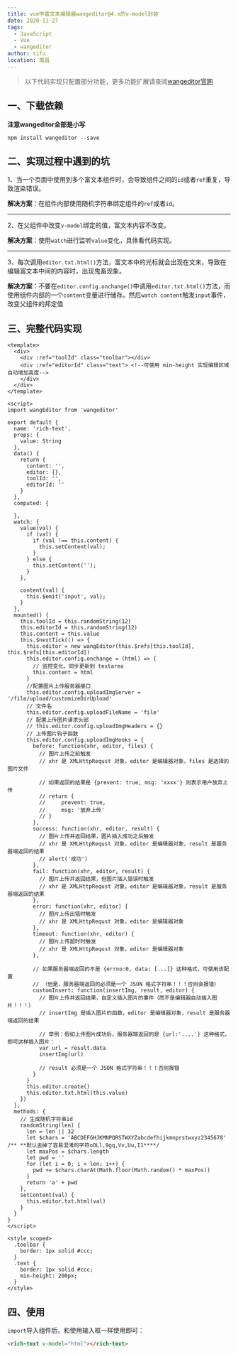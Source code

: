 ```yaml
---
title: vue中富文本编辑器wangeditor@4.x的v-model封装
date: 2020-11-27
tags: 
  - JavaScript
  - Vue
  - wangeditor
author: sifu
location: 南昌
---
```


> 以下代码实现只配置部分功能，更多功能扩展请查阅[wangeditor官网](http://www.wangeditor.com/)


## 一、下载依赖
**注意wangeditor全部是小写**
```shell
npm install wangeditor --save
```
## 二、实现过程中遇到的坑
 1、当一个页面中使用到多个富文本组件时，会导致组件之间的`id`或者`ref`重复，导致渲染错误。

**解决方案**：在组件内部使用随机字符串绑定组件的`ref`或者`id`。

---

2、在父组件中改变`v-model`绑定的值，富文本内容不改变。

**解决方案**：使用`watch`进行监听`value`变化，具体看代码实现。

---
3、每次调用`editor.txt.html()`方法，富文本中的光标就会出现在文末，导致在编辑富文本中间的内容时，出现鬼畜现象。

**解决方案**：不要在`editor.config.onchange()`中调用`editor.txt.html()`方法，而使用组件内部的一个`content`变量进行储存。然后`watch content`触发`input`事件，改变父组件的邦定值

## 三、完整代码实现

``` vue
<template>
  <div>
    <div :ref="toolId" class="toolbar"></div>
    <div :ref="editorId" class="text"> <!--可使用 min-height 实现编辑区域自动增加高度-->
    </div>
  </div>
</template>

<script>
import wangEditor from 'wangeditor'

export default {
  name: 'rich-text',
  props: {
    value: String
  },
  data() {
    return {
      content: '',
      editor: {},
      toolId: '',
      editorId: ''
    }
  },
  computed: {

  },
  watch: {
    value(val) {
      if (val) {
        if (val !== this.content) {
          this.setContent(val);
        }
      } else {
        this.setContent('');
      }
    },

    content(val) {
      this.$emit('input', val);
    }
  },
  mounted() {
    this.toolId = this.randomString(12)
    this.editorId = this.randomString(12)
    this.content = this.value
    this.$nextTick(() => {
      this.editor = new wangEditor(this.$refs[this.toolId], this.$refs[this.editorId])
      this.editor.config.onchange = (html) => {
        // 监控变化，同步更新到 textarea
        this.content = html
      }
      //配置图片上传服务器接口
      this.editor.config.uploadImgServer = '/file/upload/customizeDirUpload'
      // 文件名
      this.editor.config.uploadFileName = 'file'
      // 配置上传图片请求头部
      // this.editor.config.uploadImgHeaders = {}
      // 上传图片钩子函数
      this.editor.config.uploadImgHooks = {
        before: function(xhr, editor, files) {
          // 图片上传之前触发
          // xhr 是 XMLHttpRequst 对象，editor 是编辑器对象，files 是选择的图片文件

          // 如果返回的结果是 {prevent: true, msg: 'xxxx'} 则表示用户放弃上传
          // return {
          //     prevent: true,
          //     msg: '放弃上传'
          // }
        },
        success: function(xhr, editor, result) {
          // 图片上传并返回结果，图片插入成功之后触发
          // xhr 是 XMLHttpRequst 对象，editor 是编辑器对象，result 是服务器端返回的结果
          // alert('成功')
        },
        fail: function(xhr, editor, result) {
          // 图片上传并返回结果，但图片插入错误时触发
          // xhr 是 XMLHttpRequst 对象，editor 是编辑器对象，result 是服务器端返回的结果
        },
        error: function(xhr, editor) {
          // 图片上传出错时触发
          // xhr 是 XMLHttpRequst 对象，editor 是编辑器对象
        },
        timeout: function(xhr, editor) {
          // 图片上传超时时触发
          // xhr 是 XMLHttpRequst 对象，editor 是编辑器对象
        },

        // 如果服务器端返回的不是 {errno:0, data: [...]} 这种格式，可使用该配置
        // （但是，服务器端返回的必须是一个 JSON 格式字符串！！！否则会报错）
        customInsert: function(insertImg, result, editor) {
          // 图片上传并返回结果，自定义插入图片的事件（而不是编辑器自动插入图片！！！）
          // insertImg 是插入图片的函数，editor 是编辑器对象，result 是服务器端返回的结果

          // 举例：假如上传图片成功后，服务器端返回的是 {url:'....'} 这种格式，即可这样插入图片：
          var url = result.data
          insertImg(url)

          // result 必须是一个 JSON 格式字符串！！！否则报错
        }
      }
      this.editor.create()
      this.editor.txt.html(this.value)
    })
  },
  methods: {
    // 生成随机字符串id
    randomString(len) {
      len = len || 32
      let $chars = 'ABCDEFGHJKMNPQRSTWXYZabcdefhijkmnprstwxyz2345678' /** **默认去掉了容易混淆的字符oOLl,9gq,Vv,Uu,I1****/
      let maxPos = $chars.length
      let pwd = ''
      for (let i = 0; i < len; i++) {
        pwd += $chars.charAt(Math.floor(Math.random() * maxPos))
      }
      return 'a' + pwd
    },
    setContent(val) {
      this.editor.txt.html(val)
    }
  }
}
</script>

<style scoped>
  .toolbar {
    border: 1px solid #ccc;
  }
  .text {
    border: 1px solid #ccc;
    min-height: 200px;
  }
</style>

```

## 四、使用
`import`导入组件后，和使用输入框一样使用即可：
``` html
<rich-text v-model="html"></rich-text>
```

<!--
## 五、实现效果


<RecoDemo>
  <template slot="code-template">
     <<< @/blog/.vuepress/demo/rich-text.vue?template
  </template>
  <template slot="code-script">
    <<< @/blog/.vuepress/demo/rich-text.vue?script
  </template>
  <template slot="code-style">
    <<< @/blog/.vuepress/demo/rich-text.vue?style
  </template>
  <rich-text slot="demo"></rich-text>
</RecoDemo>
-->

<Vssue :title="$title" />
